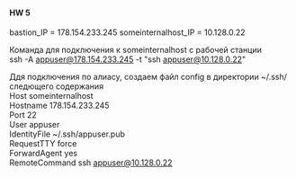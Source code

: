 #### HW 5
bastion_IP = 178.154.233.245
someinternalhost_IP = 10.128.0.22

Команда для подключения к someinternalhost с рабочей станции  
ssh -A  appuser@178.154.233.245 -t "ssh appuser@10.128.0.22"  

Ддя подключения по алиасу, создаем файл config в директории ~/.ssh/  следющего содержания  
Host someinternalhost  
    Hostname 178.154.233.245  
    Port 22  
    User appuser  
    IdentityFile ~/.ssh/appuser.pub  
    RequestTTY force  
    ForwardAgent yes  
    RemoteCommand ssh appuser@10.128.0.22  
    
    
